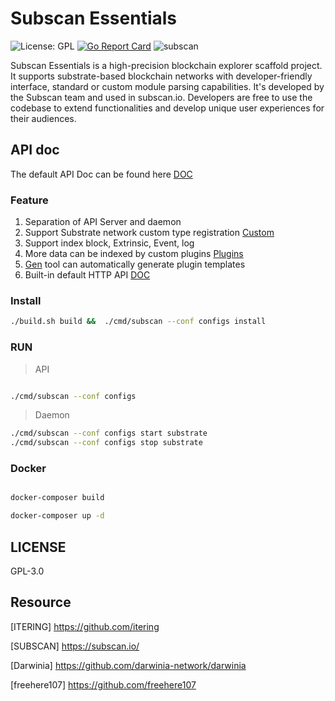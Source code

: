 # Subscan Essentials

![License: GPL](https://img.shields.io/badge/license-GPL-blue.svg)
[![Go Report Card](https://goreportcard.com/badge/github.com/itering/subscan)](https://goreportcard.com/report/github.com/itering/subscan)
![subscan](https://github.com/itering/subscan/workflows/subscan/badge.svg)

Subscan Essentials is a high-precision blockchain explorer scaffold project. It supports substrate-based blockchain networks with developer-friendly interface, standard or custom module parsing capabilities. It's developed by the Subscan team and used in subscan.io.  Developers are free to use the codebase to extend functionalities and develop unique user experiences for their audiences.


## API doc

The default API Doc can be found here [DOC](/docs/index.md)


### Feature

1. Separation of API Server and daemon
2. Support Substrate network custom type registration [Custom](/custom_type.md)
3. Support index block, Extrinsic, Event, log
4. More data can be indexed by custom plugins [Plugins](/plugins)
5. [Gen](https://github.com/itering/subscan-plugin/tree/master/tools) tool can automatically generate plugin templates
6. Built-in default HTTP API [DOC](/docs/index.md)

### Install

```bash
./build.sh build &&  ./cmd/subscan --conf configs install
```

### RUN

> API 

```bash

./cmd/subscan --conf configs

```

> Daemon

```bash
./cmd/subscan --conf configs start substrate
./cmd/subscan --conf configs stop substrate
```


### Docker

```bash

docker-composer build

docker-composer up -d

```

## LICENSE

GPL-3.0


## Resource
 
[ITERING] https://github.com/itering

[SUBSCAN] https://subscan.io/

[Darwinia] https://github.com/darwinia-network/darwinia

[freehere107] https://github.com/freehere107
